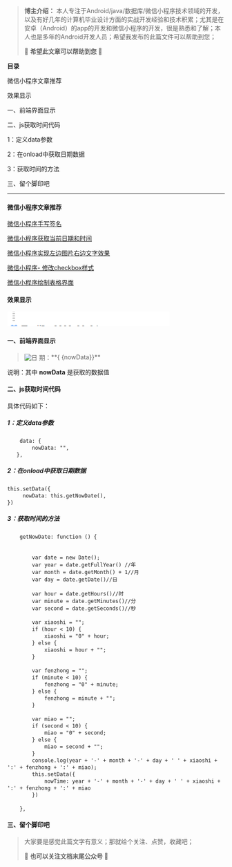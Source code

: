 > **博主介绍：**
> 本人专注于Android/java/数据库/微信小程序技术领域的开发，以及有好几年的计算机毕业设计方面的实战开发经验和技术积累；尤其是在安卓（Android）的app的开发和微信小程序的开发，很是熟悉和了解；本人也是多年的Android开发人员；希望我发布的此篇文件可以帮助到您；
>
> 🍅 **希望此文章可以帮助到您** 🍅

**目录**

微信小程序文章推荐

效果显示

一、前端界面显示

二、js获取时间代码

1：定义data参数

2：在onload中获取日期数据

3：获取时间的方法

三、留个脚印吧

* * *

####  微信小程序文章推荐

[微信小程序手写签名](https://blog.csdn.net/u014388322/article/details/128196851
"微信小程序手写签名")

[微信小程序获取当前日期和时间](https://blog.csdn.net/u014388322/article/details/128318270
"微信小程序获取当前日期和时间")

[微信小程序实现左边图片右边文字效果](https://blog.csdn.net/u014388322/article/details/128611635
"微信小程序实现左边图片右边文字效果")

[微信小程序-
修改checkbox样式](https://blog.csdn.net/u014388322/article/details/131643846
"微信小程序-修改checkbox样式")

[微信小程序绘制表格界面](https://blog.csdn.net/u014388322/article/details/131550144
"微信小程序绘制表格界面")

#### 效果显示

![](./res/8f73f286dc9d4491be4b1c906fc91c63.png)

#### 一、前端界面显示

> <view class="inputInfor" bindtap="bindDateChange">
>
> <view style="display: flex;flex-direction: row; align-items: center;">  
>  <image src="../image/rilistart.png" class="startcss"
> mode="scaleToFill"></image>  
>  <view style="margin-left: 10rpx;white-space:nowrap;display: flex;flex-
> direction: row;">  
>  日  
>  期：  
>  </view>  
>  <view style="width:75%;">  
>  <picker mode="date" value="{{date}}" start="{{startData}}"
> bindchange="bindDateChange">  
>  <view class="picker">  
>  **{ {nowData}}**  
>  </view>  
>  </picker>  
>  <view class="lineView">  
>  </view>  
>  </view>
>
>  
>  </view>
>
>  
>  </view>

说明：其中 **nowData** 是获取的数据值

#### 二、js获取时间代码

具体代码如下：

##### 1：定义data参数

    
    
        data: {
            nowData: "", 
       },

#####  2：在onload中获取日期数据

    
    
    this.setData({   
         nowData: this.getNowDate(),
    })

#####  3：获取时间的方法

    
    
        getNowDate: function () {
    
    
            var date = new Date();
            var year = date.getFullYear() //年
            var month = date.getMonth() + 1//月
            var day = date.getDate()//日
    
            var hour = date.getHours()//时
            var minute = date.getMinutes()//分
            var second = date.getSeconds()//秒
    
            var xiaoshi = "";
            if (hour < 10) {
                xiaoshi = "0" + hour;
            } else {
                xiaoshi = hour + "";
            }
    
            var fenzhong = "";
            if (minute < 10) {
                fenzhong = "0" + minute;
            } else {
                fenzhong = minute + "";
            }
    
            var miao = "";
            if (second < 10) {
                miao = "0" + second;
            } else {
                miao = second + "";
            }
            console.log(year + '-' + month + '-' + day + ' ' + xiaoshi + ':' + fenzhong + ':' + miao);
            this.setData({
                nowTime: year + '-' + month + '-' + day + ' ' + xiaoshi + ':' + fenzhong + ':' + miao
            })
    
        },

#### 三、留个脚印吧

> 大家要是感觉此篇文字有意义；那就给个关注、点赞，收藏吧；
>
> 🍅 **也可以关注文档末尾公众号** 🍅

